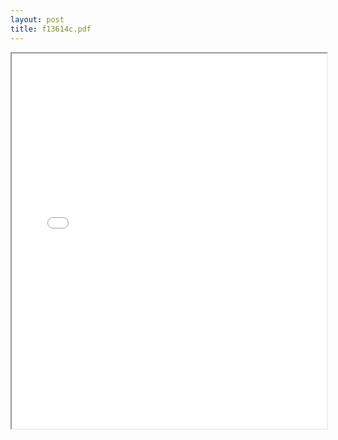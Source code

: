 ```yaml
---
layout: post
title: f13614c.pdf
---
```


<div class="pdf-container">
<iframe src="/ea/assets/pdfs/f13614c.pdf" height="600" width="100%" allowFullScreen="true"></iframe>
</div>

